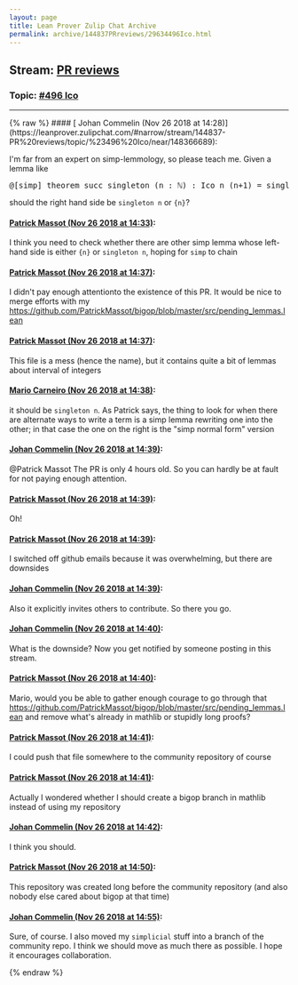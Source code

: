 ```yaml
---
layout: page
title: Lean Prover Zulip Chat Archive 
permalink: archive/144837PRreviews/29634496Ico.html
---
```


## Stream: [PR reviews](https://leanprover-community.github.io/archive/144837PRreviews/index.html)
### Topic: [#496 Ico](https://leanprover-community.github.io/archive/144837PRreviews/29634496Ico.html)

---

<base href="https://leanprover.zulipchat.com">
{% raw %}
#### [ Johan Commelin (Nov 26 2018 at 14:28)](https://leanprover.zulipchat.com/#narrow/stream/144837-PR%20reviews/topic/%23496%20Ico/near/148366689):
<p>I'm far from an expert on simp-lemmology, so please teach me. Given a lemma like</p>
<div class="codehilite"><pre><span></span>@[simp] theorem succ_singleton (n : ℕ) : Ico n (n+1) = singleton n :=
</pre></div>


<p>should the right hand side be <code>singleton n</code> or <code>{n}</code>?</p>

#### [ Patrick Massot (Nov 26 2018 at 14:33)](https://leanprover.zulipchat.com/#narrow/stream/144837-PR%20reviews/topic/%23496%20Ico/near/148366908):
<p>I think you need to check whether there are other simp lemma whose left-hand side is either <code>{n}</code> or <code>singleton n</code>, hoping for <code>simp</code> to chain</p>

#### [ Patrick Massot (Nov 26 2018 at 14:37)](https://leanprover.zulipchat.com/#narrow/stream/144837-PR%20reviews/topic/%23496%20Ico/near/148367080):
<p>I didn't pay enough attentionto the existence of this PR. It would be nice to merge efforts with my <a href="https://github.com/PatrickMassot/bigop/blob/master/src/pending_lemmas.lean" target="_blank" title="https://github.com/PatrickMassot/bigop/blob/master/src/pending_lemmas.lean">https://github.com/PatrickMassot/bigop/blob/master/src/pending_lemmas.lean</a></p>

#### [ Patrick Massot (Nov 26 2018 at 14:37)](https://leanprover.zulipchat.com/#narrow/stream/144837-PR%20reviews/topic/%23496%20Ico/near/148367109):
<p>This file is a mess (hence the name), but it contains quite a bit of lemmas about interval of integers</p>

#### [ Mario Carneiro (Nov 26 2018 at 14:38)](https://leanprover.zulipchat.com/#narrow/stream/144837-PR%20reviews/topic/%23496%20Ico/near/148367171):
<p>it should be <code>singleton n</code>. As Patrick says, the thing to look for when there are alternate ways to write a term is a simp lemma rewriting one into the other; in that case the one on the right is the "simp normal form" version</p>

#### [ Johan Commelin (Nov 26 2018 at 14:39)](https://leanprover.zulipchat.com/#narrow/stream/144837-PR%20reviews/topic/%23496%20Ico/near/148367180):
<p><span class="user-mention" data-user-id="110031">@Patrick Massot</span> The PR is only 4 hours old. So you can hardly be at fault for not paying enough attention.</p>

#### [ Patrick Massot (Nov 26 2018 at 14:39)](https://leanprover.zulipchat.com/#narrow/stream/144837-PR%20reviews/topic/%23496%20Ico/near/148367192):
<p>Oh!</p>

#### [ Patrick Massot (Nov 26 2018 at 14:39)](https://leanprover.zulipchat.com/#narrow/stream/144837-PR%20reviews/topic/%23496%20Ico/near/148367202):
<p>I switched off github emails because it was overwhelming, but there are downsides</p>

#### [ Johan Commelin (Nov 26 2018 at 14:39)](https://leanprover.zulipchat.com/#narrow/stream/144837-PR%20reviews/topic/%23496%20Ico/near/148367204):
<p>Also it explicitly invites others to contribute. So there you go.</p>

#### [ Johan Commelin (Nov 26 2018 at 14:40)](https://leanprover.zulipchat.com/#narrow/stream/144837-PR%20reviews/topic/%23496%20Ico/near/148367250):
<p>What is the downside? Now you get notified by someone posting in this stream.</p>

#### [ Patrick Massot (Nov 26 2018 at 14:40)](https://leanprover.zulipchat.com/#narrow/stream/144837-PR%20reviews/topic/%23496%20Ico/near/148367279):
<p>Mario, would you be able to gather enough courage to go through that <a href="https://github.com/PatrickMassot/bigop/blob/master/src/pending_lemmas.lean" target="_blank" title="https://github.com/PatrickMassot/bigop/blob/master/src/pending_lemmas.lean">https://github.com/PatrickMassot/bigop/blob/master/src/pending_lemmas.lean</a> and remove what's already in mathlib or stupidly long proofs?</p>

#### [ Patrick Massot (Nov 26 2018 at 14:41)](https://leanprover.zulipchat.com/#narrow/stream/144837-PR%20reviews/topic/%23496%20Ico/near/148367297):
<p>I could push that file somewhere to the community repository of course</p>

#### [ Patrick Massot (Nov 26 2018 at 14:41)](https://leanprover.zulipchat.com/#narrow/stream/144837-PR%20reviews/topic/%23496%20Ico/near/148367309):
<p>Actually I wondered whether I should create a bigop branch in mathlib instead of using my repository</p>

#### [ Johan Commelin (Nov 26 2018 at 14:42)](https://leanprover.zulipchat.com/#narrow/stream/144837-PR%20reviews/topic/%23496%20Ico/near/148367383):
<p>I think you should.</p>

#### [ Patrick Massot (Nov 26 2018 at 14:50)](https://leanprover.zulipchat.com/#narrow/stream/144837-PR%20reviews/topic/%23496%20Ico/near/148367799):
<p>This repository was created long before the community repository (and also nobody else cared about bigop at that time)</p>

#### [ Johan Commelin (Nov 26 2018 at 14:55)](https://leanprover.zulipchat.com/#narrow/stream/144837-PR%20reviews/topic/%23496%20Ico/near/148368077):
<p>Sure, of course. I also moved my <code>simplicial</code> stuff into a branch of the community repo. I think we should move as much there as possible. I hope it encourages collaboration.</p>


{% endraw %}
